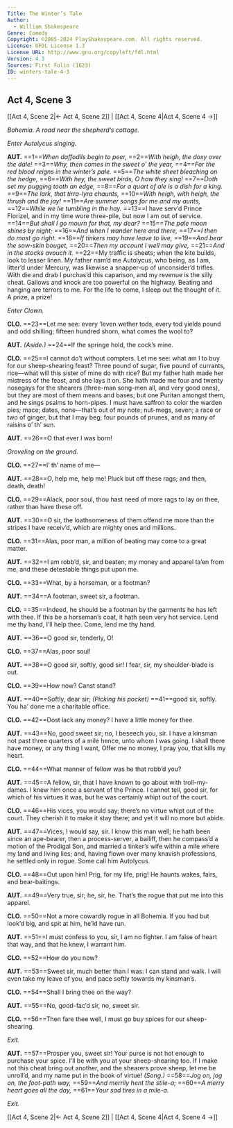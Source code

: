 ```yaml
---
Title: The Winter’s Tale
Author: 
  - William Shakespeare
Genre: Comedy
Copyright: ©2005-2024 PlayShakespeare.com. All rights reserved.
License: GFDL License 1.3
License URL: http://www.gnu.org/copyleft/fdl.html
Version: 4.3
Sources: First Folio (1623)
ID: winters-tale-4-3
---
```


## Act 4, Scene 3
[[Act 4, Scene 2|← Act 4, Scene 2]] | [[Act 4, Scene 4|Act 4, Scene 4 →]]

*Bohemia. A road near the shepherd’s cottage.*

*Enter Autolycus singing.*

**AUT.**
==1==*When daffodils begin to peer,*
==2==*With heigh, the doxy over the dale!*
==3==*Why, then comes in the sweet o’ the year,*
==4==*For the red blood reigns in the winter’s pale.*
==5==*The white sheet bleaching on the hedge,*
==6==*With hey, the sweet birds, O how they sing!*
==7==*Doth set my pugging tooth an edge,*
==8==*For a quart of ale is a dish for a king.*
==9==*The lark, that tirra-lyra chaunts,*
==10==*With heigh, with heigh, the thrush and the jay!*
==11==*Are summer songs for me and my aunts,*
==12==*While we lie tumbling in the hay.*
==13==I have serv’d Prince Florizel, and in my time wore three-pile, but now I am out of service.
==14==*But shall I go mourn for that, my dear?*
==15==*The pale moon shines by night;*
==16==*And when I wander here and there,*
==17==*I then do most go right.*
==18==*If tinkers may have leave to live,*
==19==*And bear the sow-skin bouget,*
==20==*Then my account I well may give,*
==21==*And in the stocks avouch it.*
==22==My traffic is sheets; when the kite builds, look to lesser linen. My father nam’d me Autolycus, who being, as I am, litter’d under Mercury, was likewise a snapper-up of unconsider’d trifles. With die and drab I purchas’d this caparison, and my revenue is the silly cheat. Gallows and knock are too powerful on the highway. Beating and hanging are terrors to me. For the life to come, I sleep out the thought of it. A prize, a prize!

*Enter Clown.*

**CLO.**
==23==Let me see: every ’leven wether tods, every tod yields pound and odd shilling; fifteen hundred shorn, what comes the wool to?

**AUT.**
*(Aside.)*
==24==If the springe hold, the cock’s mine.

**CLO.**
==25==I cannot do’t without compters. Let me see: what am I to buy for our sheep-shearing feast? Three pound of sugar, five pound of currants, rice—what will this sister of mine do with rice? But my father hath made her mistress of the feast, and she lays it on. She hath made me four and twenty nosegays for the shearers (three-man song-men all, and very good ones), but they are most of them means and bases; but one Puritan amongst them, and he sings psalms to horn-pipes. I must have saffron to color the warden pies; mace; dates, none—that’s out of my note; nut-megs, seven; a race or two of ginger, but that I may beg; four pounds of prunes, and as many of raisins o’ th’ sun.

**AUT.**
==26==O that ever I was born!

*Groveling on the ground.*

**CLO.**
==27==I’ th’ name of me⁠—

**AUT.**
==28==O, help me, help me! Pluck but off these rags; and then, death, death!

**CLO.**
==29==Alack, poor soul, thou hast need of more rags to lay on thee, rather than have these off.

**AUT.**
==30==O sir, the loathsomeness of them offend me more than the stripes I have receiv’d, which are mighty ones and millions.

**CLO.**
==31==Alas, poor man, a million of beating may come to a great matter.

**AUT.**
==32==I am robb’d, sir, and beaten; my money and apparel ta’en from me, and these detestable things put upon me.

**CLO.**
==33==What, by a horseman, or a footman?

**AUT.**
==34==A footman, sweet sir, a footman.

**CLO.**
==35==Indeed, he should be a footman by the garments he has left with thee. If this be a horseman’s coat, it hath seen very hot service. Lend me thy hand, I’ll help thee. Come, lend me thy hand.

**AUT.**
==36==O good sir, tenderly, O!

**CLO.**
==37==Alas, poor soul!

**AUT.**
==38==O good sir, softly, good sir! I fear, sir, my shoulder-blade is out.

**CLO.**
==39==How now? Canst stand?

**AUT.**
==40==Softly, dear sir;
*(Picking his pocket)*
==41==good sir, softly. You ha’ done me a charitable office.

**CLO.**
==42==Dost lack any money? I have a little money for thee.

**AUT.**
==43==No, good sweet sir; no, I beseech you, sir. I have a kinsman not past three quarters of a mile hence, unto whom I was going. I shall there have money, or any thing I want, Offer me no money, I pray you, that kills my heart.

**CLO.**
==44==What manner of fellow was he that robb’d you?

**AUT.**
==45==A fellow, sir, that I have known to go about with troll-my-dames. I knew him once a servant of the Prince. I cannot tell, good sir, for which of his virtues it was, but he was certainly whipt out of the court.

**CLO.**
==46==His vices, you would say; there’s no virtue whipt out of the court. They cherish it to make it stay there; and yet it will no more but abide.

**AUT.**
==47==Vices, I would say, sir. I know this man well; he hath been since an ape-bearer, then a process-server, a bailiff, then he compass’d a motion of the Prodigal Son, and married a tinker’s wife within a mile where my land and living lies; and, having flown over many knavish professions, he settled only in rogue. Some call him Autolycus.

**CLO.**
==48==Out upon him! Prig, for my life, prig! He haunts wakes, fairs, and bear-baitings.

**AUT.**
==49==Very true, sir; he, sir, he. That’s the rogue that put me into this apparel.

**CLO.**
==50==Not a more cowardly rogue in all Bohemia. If you had but look’d big, and spit at him, he’ld have run.

**AUT.**
==51==I must confess to you, sir, I am no fighter. I am false of heart that way, and that he knew, I warrant him.

**CLO.**
==52==How do you now?

**AUT.**
==53==Sweet sir, much better than I was: I can stand and walk. I will even take my leave of you, and pace softly towards my kinsman’s.

**CLO.**
==54==Shall I bring thee on the way?

**AUT.**
==55==No, good-fac’d sir, no, sweet sir.

**CLO.**
==56==Then fare thee well, I must go buy spices for our sheep-shearing.

*Exit.*

**AUT.**
==57==Prosper you, sweet sir! Your purse is not hot enough to purchase your spice. I’ll be with you at your sheep-shearing too. If I make not this cheat bring out another, and the shearers prove sheep, let me be unroll’d, and my name put in the book of virtue!
*(Song.)*
==58==*Jog on, jog on, the foot-path way,*
==59==*And merrily hent the stile-a;*
==60==*A merry heart goes all the day,*
==61==*Your sad tires in a mile-a.*

*Exit.*

[[Act 4, Scene 2|← Act 4, Scene 2]] | [[Act 4, Scene 4|Act 4, Scene 4 →]]